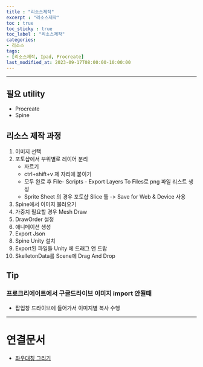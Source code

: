 ```yaml
---
title : "리소스제작"
excerpt : "리소스제작"
toc : true
toc_sticky : true
toc_label : "리소스제작"
categories:
- 리소스
tags:
- [리소스제작, Ipad, Procreate]
last_modified_at: 2023-09-17T08:00:00-10:00:00
---
```

  
---
  
## 필요 utility
- Procreate
- Spine
  
## 리소스 제작 과정
1. 이미지 선택
2. 포토샵에서 부위별로 레이어 분리
    - 자르기
    - ctrl+shift+v 제 자리에 붙이기
    - 모두 완료 후 File- Scripts - Export Layers To Files로 png 파일 리스트 생성
    - Sprite Sheet 의 경우 포토샵 Slice 툴 -> Save for Web & Device 사용
3. Spine에서 이미지 불러오기
4. 가중치 필요할 경우 Mesh Draw
5. DrawOrder 설정
6. 애니메이션 생성
7. Export Json
8. Spine Unity 설치
9. Export된 파일들 Unity 에 드래그 앤 드랍
10. SkelletonData를 Scene에 Drag And Drop
  
## Tip
  
### 프로크리에이트에서 구글드라이브 이미지 import 안될때
- 팝업창 드라이브에 들어가서 이미지별 복사 수행

---
  
# 연결문서
- [좌우대칭 그리기](../../procreate/procreate-좌우대칭-그리기)
  
